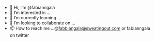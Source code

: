 - 👋 Hi, I’m @fabianngala
- 👀 I’m interested in ...
- 🌱 I’m currently learning ...
- 💞️ I’m looking to collaborate on ...
- 📫 How to reach me ...@fabbiangala@sweatingout.com or fabianngala on twitter

<!---
fabianngala/fabianngala is a ✨ special ✨ repository because its `README.md` (this file) appears on your GitHub profile.
You can click the Preview link to take a look at your changes.
--->

